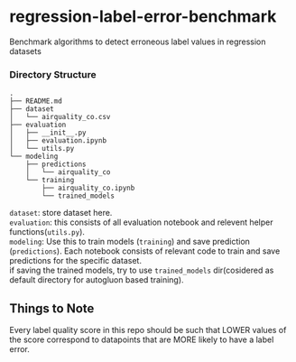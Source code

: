 # regression-label-error-benchmark
Benchmark algorithms to detect erroneous label values in regression datasets

### Directory Structure
```
.
├── README.md
├── dataset
│   └── airquality_co.csv
├── evaluation
│   ├── __init__.py
│   ├── evaluation.ipynb
│   └── utils.py
└── modeling
    ├── predictions
    │   └── airquality_co
    └── training
        ├── airquality_co.ipynb
        └── trained_models
```
`dataset`: store dataset here. \
`evaluation`: this consists of all evaluation notebook and relevent helper functions(`utils.py`). \
`modeling`: Use this to train models (`training`) and save prediction (`predictions`). Each notebook consists of relevant code to train and save predictions for the specific dataset. \
if saving the trained models, try to use `trained_models` dir(cosidered as default directory for autogluon based training).



## Things to Note

Every label quality score in this repo should be such that LOWER values of the score correspond to datapoints that are MORE likely to have a label error.
